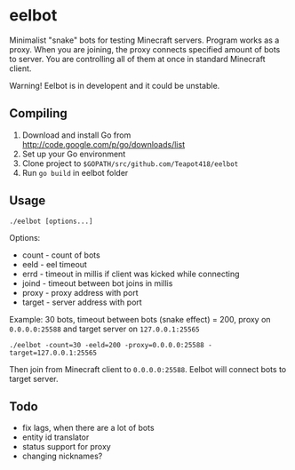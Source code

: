 eelbot
======

Minimalist "snake" bots for testing Minecraft servers. Program works as a proxy. When you are joining, the proxy connects specified amount of bots to server. You are controlling all of them at once in standard Minecraft client.

Warning! Eelbot is in developent and it could be unstable.

Compiling
---------

1. Download and install Go from http://code.google.com/p/go/downloads/list
2. Set up your Go environment
3. Clone project to `$GOPATH/src/github.com/Teapot418/eelbot`
4. Run `go build` in eelbot folder

Usage
-----

```
./eelbot [options...]
```

Options:
* count - count of bots
* eeld - eel timeout
* errd - timeout in millis if client was kicked while connecting
* joind - timeout between bot joins in millis
* proxy - proxy address with port
* target - server address with port

Example: 30 bots, timeout between bots (snake effect) = 200, proxy on `0.0.0.0:25588` and target server on `127.0.0.1:25565`

```
./eelbot -count=30 -eeld=200 -proxy=0.0.0.0:25588 -target=127.0.0.1:25565
```

Then join from Minecraft client to `0.0.0.0:25588`. Eelbot will connect bots to target server.

Todo
----

* fix lags, when there are a lot of bots
* entity id translator
* status support for proxy
* changing nicknames?
